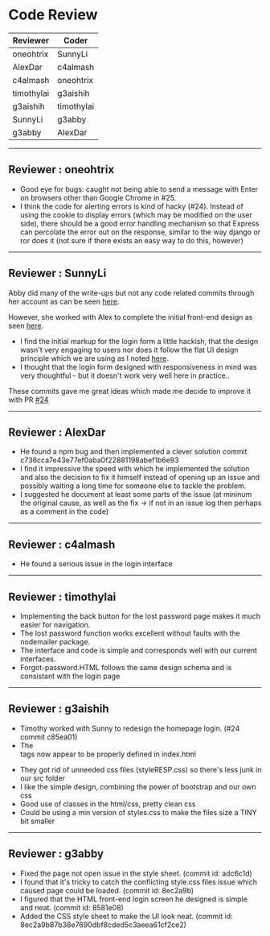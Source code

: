 # Code Review

| Reviewer   | Coder         |
| --------   | -----         |
| oneohtrix  |  SunnyLi      |
| AlexDar    |  c4almash     |
| c4almash   |  oneohtrix    |
| timothylai |  g3aishih     |
| g3aishih   |  timothylai   |
| SunnyLi    |  g3abby       |
| g3abby     |  AlexDar      |

-----

## Reviewer : oneohtrix

* Good eye for bugs: caught not being able to send a message with Enter on browsers other than Google Chrome in #25.
* I think the code for alerting errors is kind of hacky (#24). Instead of using the cookie to display errors (which may be modified on the user side), there should be a good error handling mechanism so that Express can percolate the error out on the response, similar to the way django or ror does it (not sure if there exists an easy way to do this, however)

-----

## Reviewer : SunnyLi

Abby did many of the write-ups but not any code related commits through her account as can be seen
[here](https://github.com/csc301-fall2014/Proj-Evening-Team1-repo/commits/master?author=g3abby).

However, she worked with Alex to complete the initial front-end design as seen
[here](https://github.com/csc301-fall2014/Proj-Evening-Team1-repo/compare/8c1dfb50...adc6c1d5).

 * I find the initial markup for the login form a little hackish, that the design wasn't very
   engaging to users nor does it follow the flat UI design principle which we are using as I noted
   [here](https://github.com/csc301-fall2014/Proj-Evening-Team1-repo/commit/8581e0847f864ba14d7f7e48676111647ba679f7).
 * I thought that the login form designed with responsiveness in mind was very thoughtful -
   but it doesn't work very well here in practice..

These commits gave me great ideas which made me decide to improve it with PR
[#24](https://github.com/csc301-fall2014/Proj-Evening-Team1-repo/pull/24)

-----

## Reviewer : AlexDar
 * He found a npm bug and then implemented a clever solution commit c736cca7e43e77ef0aba0f22881198abef1b6e93
 * I find it impressive the speed with which he implemented the solution and also the decision to fix it himself instead of opening up an issue and possibly waiting a long time for someone else to tackle the problem.
 * I suggested he document at least some parts of the issue (at mininum the original cause, as well as the fix -> if not in an issue log then perhaps as a comment in the code)

-----

## Reviewer : c4almash
 * He found a serious issue in the login interface


-----

## Reviewer : timothylai
* Implementing the back button for the lost password page makes it much easier for navigation.
* The lost password function works excellent without faults with the nodemailer package.
* The interface and code is simple and corresponds well with our current interfaces.
* Forgot-password.HTML follows the same design schema and is consistant with the login page

-----

## Reviewer : g3aishih
 * Timothy worked with Sunny to redesign the homepage login. (#24 commit c85ea01)
 * The <form> tags now appear to be properly defined in index.html
 * They got rid of unneeded css files (styleRESP.css) so there's less junk in our src folder
 * I like the simple design, combining the power of bootstrap and our own css
 * Good use of classes in the html/css, pretty clean css
 * Could be using a min version of styles.css to make the files size a TINY bit smaller

-----

## Reviewer : g3abby
 * Fixed the page not open issue in the style sheet. (commit id: adc6c1d)
 * I found that it's tricky to catch the conflicting style.css files issue which caused page could be loaded. (commit id: 8ec2a9b)
 * I figured that the HTML front-end login screen he designed is simple and neat. (commit id: 8581e08)
 * Added the CSS style sheet to make the UI look neat. (commit id: 8ec2a9b87b38e7690dbf8cded5c3aeea61cf2ce2)
